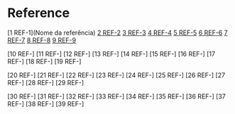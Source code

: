 <!-- Este /diretorio deve listar todas as referências e bibliografias utilizadas nesta parte do projeto, com certo nível de detalhamento e links de acesso. -->
# Reference
[1 REF-1](<a id="https://medium.com/cyber-security-advocacy/guide-for-an-effective-application-security-program-05317d7af8a0">Nome da referência</a>)
[2 REF-2]()
[3 REF-3]()
[4 REF-4]()
[5 REF-5]()
[6 REF-6]()
[7 REF-7]()
[8 REF-8]()
[9 REF-9]()

[10 REF-]
[11 REF-]
[12 REF-]
[13 REF-]
[14 REF-]
[15 REF-]
[16 REF-]
[17 REF-]
[18 REF-]
[19 REF-]

[20 REF-]
[21 REF-]
[22 REF-]
[23 REF-]
[24 REF-]
[25 REF-]
[26 REF-]
[27 REF-]
[28 REF-]
[29 REF-]

[30 REF-]
[31 REF-]
[32 REF-]
[33 REF-]
[34 REF-]
[35 REF-]
[36 REF-]
[37 REF-]
[38 REF-]
[39 REF-]